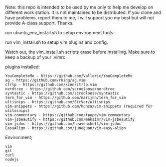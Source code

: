 Note: this repo is intended to be used by me only to help me develop on different work station. It is not maintained to be distributed. If you clone and have problems, report them to me, I will support you my best but will not provide A-class support. Thanks.

run ubuntu_env_install.sh to setup environment tools

run vim_install.sh to setup vim plugins and config.

Watch out, the vim_install.sh scripts erase before installing. Make sure to keep a backup of your .vimrc


plugins installed:

    YouCompleteMe - https://github.com/Valloric/YouCompleteMe
    ag - https://github.com/rking/ag.vim
    ctrlp - https://github.com/kien/ctrlp.vim
    nerdtree - https://github.com/scrooloose/nerdtree
    syntastic - https://github.com/scrooloose/syntastic
    tern_for_vim - https://github.com/marijnh/tern_for_vim
    ultisnips - https://github.com/SirVer/ultisnips
    vim-snippets - https://github.com/honza/vim-snippets (required for utilssnips)
    vim-commentary - https://github.com/tpope/vim-commentary
    vim-jsbeautify - https://github.com/maksimr/vim-jsbeautify
    vim-jsdoc - https://github.com/heavenshell/vim-jsdoc
    EasyAlign - https://github.com/junegunn/vim-easy-align

Environment;

    vim
    git
    curl
    nodejs
